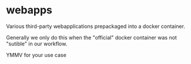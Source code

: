 # webapps

Various third-party webapplications prepackaged into a docker container.

Generally we only do this when the "official" docker container was not "sutible" in our workflow.

YMMV for your use case
